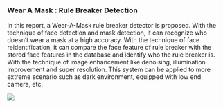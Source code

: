 ### Wear A Mask : Rule Breaker Detection

In this report, a Wear-A-Mask rule breaker detector is proposed. 
With the technique of face detection and mask detection, it can recognize who doesn’t wear a mask at a high accuracy.
With the technique of face reidentification, it can compare the face feature of rule breaker with the stored face features in the database and identify who the rule breaker is. 
With the technique of image enhancement like denoising, illumination improvement and super resolution. 
This system can be applied to more extreme scenario such as dark environment, equipped with low end camera, etc.

![](https://github.com/YWQQQQQQ/PRS_prj/blob/main/Images/Prj.png)
